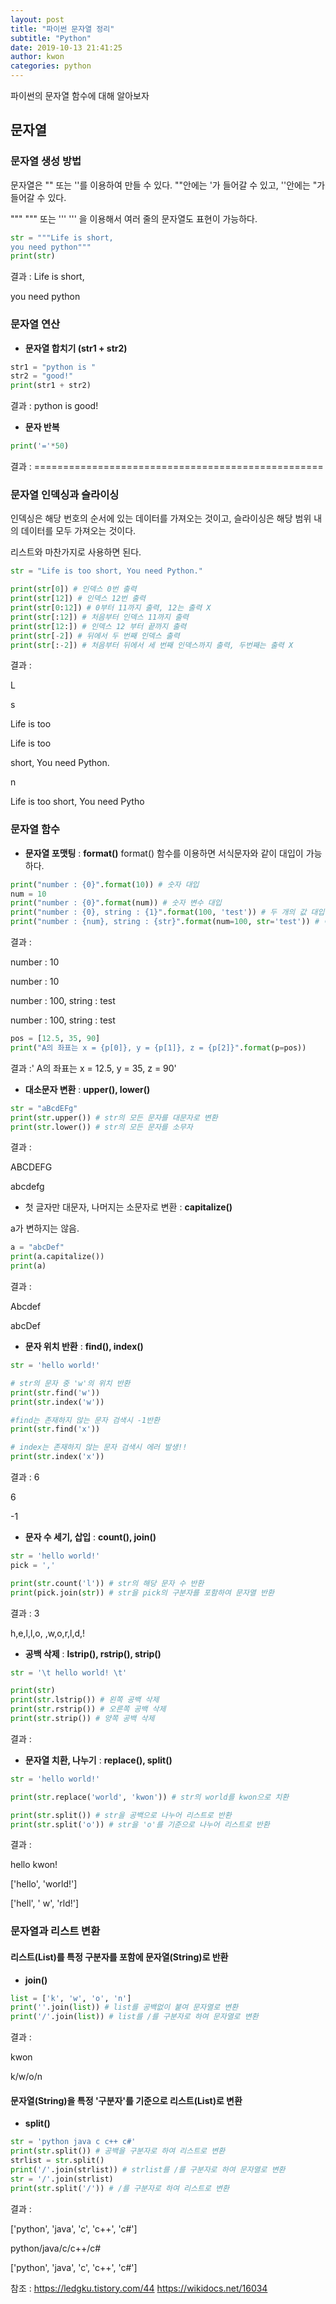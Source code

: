 ```yaml
---
layout: post
title: "파이썬 문자열 정리"
subtitle: "Python"
date: 2019-10-13 21:41:25
author: kwon
categories: python
---
```

파이썬의 문자열 함수에 대해 알아보자

## 문자열

### 문자열 생성 방법
문자열은 "" 또는 ''를 이용하여 만들 수 있다. ""안에는 '가 들어갈 수 있고, ''안에는 "가 들어갈 수 있다.

""" """ 또는 ''' ''' 을 이용해서 여러 줄의 문자열도 표현이 가능하다.
```python
str = """Life is short,
you need python"""
print(str)
```
결과 : Life is short,

you need python

### 문자열 연산

- **문자열 합치기 (str1 + str2)**
```python
str1 = "python is "
str2 = "good!"
print(str1 + str2)
```
결과 : python is good!

- **문자 반복**
```python
print('='*50)
```
결과 : ==================================================

### 문자열 인덱싱과 슬라이싱

인덱싱은 해당 번호의 순서에 있는 데이터를 가져오는 것이고, 슬라이싱은 해당 범위 내의 데이터를 모두 가져오는 것이다.

리스트와 마찬가지로 사용하면 된다.
```python
str = "Life is too short, You need Python."

print(str[0]) # 인덱스 0번 출력
print(str[12]) # 인덱스 12번 출력
print(str[0:12]) # 0부터 11까지 출력, 12는 출력 X
print(str[:12]) # 처음부터 인덱스 11까지 출력
print(str[12:]) # 인덱스 12 부터 끝까지 출력
print(str[-2]) # 뒤에서 두 번째 인덱스 출력
print(str[:-2]) # 처음부터 뒤에서 세 번째 인덱스까지 출력, 두번째는 출력 X

```
결과 :

L

s

Life is too

Life is too

short, You need Python.

n

Life is too short, You need Pytho

### 문자열 함수

- **문자열 포맷팅** : **format()**
format() 함수를 이용하면 서식문자와 같이 대입이 가능하다.

```python
print("number : {0}".format(10)) # 숫자 대입
num = 10
print("number : {0}".format(num)) # 숫자 변수 대입
print("number : {0}, string : {1}".format(100, 'test')) # 두 개의 값 대입
print("number : {num}, string : {str}".format(num=100, str='test')) # 이름으로 대입
```
결과 :

number : 10

number : 10

number : 100, string : test

number : 100, string : test

```python
pos = [12.5, 35, 90]
print("A의 좌표는 x = {p[0]}, y = {p[1]}, z = {p[2]}".format(p=pos))
```

결과 :' A의 좌표는 x = 12.5, y = 35, z = 90'

- **대소문자 변환** : **upper(), lower()**

```python
str = "aBcdEFg"
print(str.upper()) # str의 모든 문자를 대문자로 변환
print(str.lower()) # str의 모든 문자를 소무자

```
결과 :

ABCDEFG

abcdefg

- 첫 글자만 대문자, 나머지는 소문자로 변환 : **capitalize()**

a가 변하지는 않음.
```python
a = "abcDef"
print(a.capitalize())
print(a)
```
결과 :

 Abcdef

 abcDef


- **문자 위치 반환** : **find(), index()**

```python
str = 'hello world!'

# str의 문자 중 'w'의 위치 반환
print(str.find('w'))
print(str.index('w'))

#find는 존재하지 않는 문자 검색시 -1반환
print(str.find('x'))

# index는 존재하지 않는 문자 검색시 에러 발생!!
print(str.index('x'))
```
결과 :
6

6

-1

- **문자 수 세기, 삽입** : **count(), join()**

```python
str = 'hello world!'
pick = ','

print(str.count('l')) # str의 해당 문자 수 반환
print(pick.join(str)) # str을 pick의 구분자를 포함하여 문자열 반환
```
결과 :
3

h,e,l,l,o, ,w,o,r,l,d,!

- **공백 삭제** : **lstrip(), rstrip(), strip()**

```python
str = '\t hello world! \t'

print(str)
print(str.lstrip()) # 왼쪽 공백 삭제
print(str.rstrip()) # 오른쪽 공백 삭제
print(str.strip()) # 양쪽 공백 삭제

```
결과 :

- **문자열 치환, 나누기** : **replace(), split()**

```python
str = 'hello world!'

print(str.replace('world', 'kwon')) # str의 world를 kwon으로 치환

print(str.split()) # str을 공백으로 나누어 리스트로 반환
print(str.split('o')) # str을 'o'를 기준으로 나누어 리스트로 반환

```
결과 :

hello kwon!

['hello', 'world!']

['hell', ' w', 'rld!']

### 문자열과 리스트 변환

#### 리스트(List)를 특정 구분자를 포함에 문자열(String)로 반환
- **join()**

```python
list = ['k', 'w', 'o', 'n']
print(''.join(list)) # list를 공백없이 붙여 문자열로 변환
print('/'.join(list)) # list를 /를 구분자로 하여 문자열로 변환
```
결과 :

kwon

k/w/o/n

#### 문자열(String)을 특정 '구분자'를 기준으로 리스트(List)로 변환
- **split()**

```python
str = 'python java c c++ c#'
print(str.split()) # 공백을 구분자로 하여 리스트로 변환
strlist = str.split()
print('/'.join(strlist)) # strlist를 /를 구분자로 하여 문자열로 변환
str = '/'.join(strlist)
print(str.split('/')) # /를 구분자로 하여 리스트로 변환
```
결과 :

['python', 'java', 'c', 'c++', 'c#']

python/java/c/c++/c#

['python', 'java', 'c', 'c++', 'c#']





참조 :
<https://ledgku.tistory.com/44>
<https://wikidocs.net/16034>
